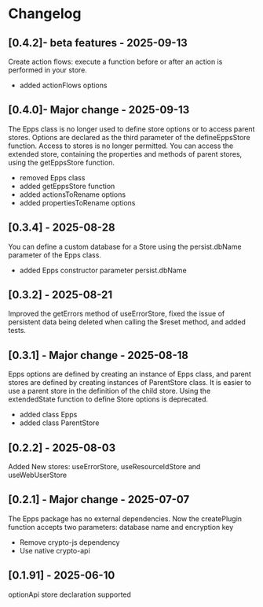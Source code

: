# Changelog

## [0.4.2]- beta features - 2025-09-13

Create action flows: execute a function before or after an action is performed in your store.

- added actionFlows options

## [0.4.0]- Major change - 2025-09-13

The Epps class is no longer used to define store options or to access parent stores.
Options are declared as the third parameter of the defineEppsStore function.
Access to stores is no longer permitted. You can access the extended store, containing the properties and methods of parent stores, using the getEppsStore function.

- removed Epps class
- added getEppsStore function
- added actionsToRename options
- added propertiesToRename options

## [0.3.4] - 2025-08-28

You can define a custom database for a Store using the persist.dbName parameter of the Epps class.

- added Epps constructor parameter persist.dbName

## [0.3.2] - 2025-08-21

Improved the getErrors method of useErrorStore, fixed the issue of persistent data being deleted when calling the $reset method, and added tests.

## [0.3.1] - Major change - 2025-08-18

Epps options are defined by creating an instance of Epps class, and parent stores are defined by creating instances of ParentStore class.
It is easier to use a parent store in the definition of the child store.
Using the extendedState function to define Store options is deprecated.

- added class Epps
- added class ParentStore


## [0.2.2] - 2025-08-03
Added New stores: useErrorStore, useResourceIdStore and useWebUserStore


## [0.2.1] - Major change - 2025-07-07
The Epps package has no external dependencies. Now the createPlugin function accepts two parameters: 
database name and encryption key

- Remove crypto-js dependency
- Use native crypto-api


## [0.1.91] - 2025-06-10
optionApi store declaration supported

